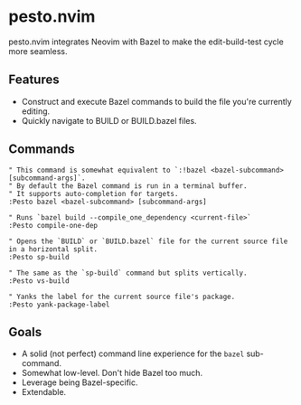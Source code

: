 # pesto.nvim

pesto.nvim integrates Neovim with Bazel to make the edit-build-test cycle more seamless.

## Features

* Construct and execute Bazel commands to build the file you're currently editing.
* Quickly navigate to BUILD or BUILD.bazel files.

## Commands

```viml
" This command is somewhat equivalent to `:!bazel <bazel-subcommand> [subcommand-args]`. 
" By default the Bazel command is run in a terminal buffer.
" It supports auto-completion for targets.
:Pesto bazel <bazel-subcommand> [subcommand-args]

" Runs `bazel build --compile_one_dependency <current-file>`
:Pesto compile-one-dep

" Opens the `BUILD` or `BUILD.bazel` file for the current source file in a horizontal split.
:Pesto sp-build

" The same as the `sp-build` command but splits vertically.
:Pesto vs-build

" Yanks the label for the current source file's package.
:Pesto yank-package-label
```

## Goals

* A solid (not perfect) command line experience for the `bazel` sub-command.
* Somewhat low-level. Don't hide Bazel too much.
* Leverage being Bazel-specific.
* Extendable.
